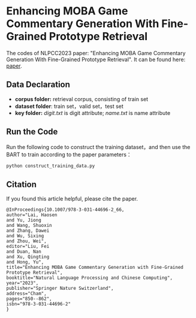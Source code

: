 # Enhancing MOBA Game Commentary Generation With Fine-Grained Prototype Retrieval

The codes of NLPCC2023 paper: "Enhancing MOBA Game Commentary Generation With Fine-Grained Prototype Retrieval". 
It can be found here: [paper](https://link.springer.com/chapter/10.1007/978-3-031-44693-1_65).

## Data Declaration
- **corpus folder:** retrieval corpus, consisting of train set
- **dataset folder**: train set，valid set，test set
- **key folder:** *digit.txt* is digit attribute; *name.txt* is name attribute

## Run the Code
Run the following code to construct the training dataset，and then use the BART to train according to the paper parameters：
```bash
python construct_training_data.py
```
## Citation
If you found this article helpful, please cite the paper.
````
@InProceedings{10.1007/978-3-031-44696-2_66,
author="Lai, Haosen
and Yu, Jiong
and Wang, Shuoxin
and Zhang, Dawei
and Wu, Sixing
and Zhou, Wei",
editor="Liu, Fei
and Duan, Nan
and Xu, Qingting
and Hong, Yu",
title="Enhancing MOBA Game Commentary Generation with Fine-Grained Prototype Retrieval",
booktitle="Natural Language Processing and Chinese Computing",
year="2023",
publisher="Springer Nature Switzerland",
address="Cham",
pages="850--862",
isbn="978-3-031-44696-2"
}
````